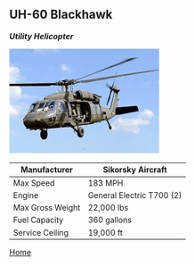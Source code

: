 ## UH-60 Blackhawk 
_**Utility Helicopter**_




![UH-60M](blackhawk.jpg)


| Manufacturer | Sikorsky Aircraft |
| ----------- | ----------- |
|  Max Speed | 183 MPH |
| Engine | General Electric T700 (2)  |
| Max Gross Weight |  22,000 lbs |
| Fuel Capacity | 360 gallons | 
| Service Ceiling | 19,000 ft | 


[Home](README.md)
